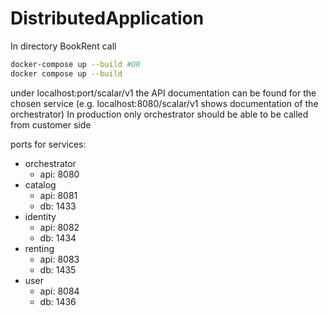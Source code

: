 # DistributedApplication

In directory BookRent call
```bash
docker-compose up --build #OR
docker compose up --build
```
under localhost:port/scalar/v1 the API documentation can be found for the chosen service (e.g. localhost:8080/scalar/v1 shows documentation of the orchestrator)
In production only orchestrator should be able to be called from customer side


ports for services:
- orchestrator
  - api: 8080
- catalog
  - api: 8081
  - db: 1433
- identity
  - api: 8082
  - db: 1434
- renting
  - api: 8083
  - db: 1435
- user
  - api: 8084
  - db: 1436